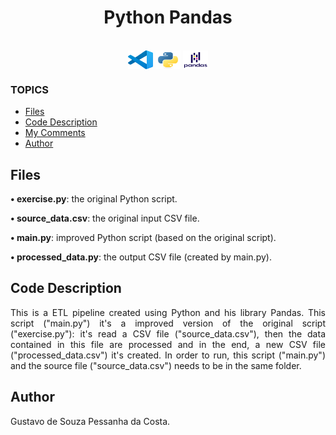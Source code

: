 <h1 align="center"> Python Pandas </h1>
<div dir="auto" align="center">
  <br>
  <a target="_blank" rel="noopener noreferrer nofollow" href="https://raw.githubusercontent.com/devicons/devicon/master/icons/vscode/vscode-original.svg"><img align="center" alt="Gustavo-VSCode" height="30" width="40" src="https://raw.githubusercontent.com/devicons/devicon/master/icons/vscode/vscode-original.svg" style="max-width: 100%;"></a>
  <a target="_blank" rel="noopener noreferrer nofollow" href="https://raw.githubusercontent.com/devicons/devicon/master/icons/python/python-original.svg"><img align="center" alt="Gustavo-Python" height="30" width="40" src="https://raw.githubusercontent.com/devicons/devicon/master/icons/python/python-original.svg" style="max-width: 100%;"></a>
  <a target="_blank" rel="noopener noreferrer nofollow" href="https://raw.githubusercontent.com/devicons/devicon/master/icons/pandas/pandas-original-wordmark.svg"><img align="center" alt="Gustavo-Pandas" height="30" width="40" src="https://raw.githubusercontent.com/devicons/devicon/master/icons/pandas/pandas-original-wordmark.svg" style="max-width: 100%;"></a>
</br>
</div>


### TOPICS
* [Files](#files)
* [Code Description](#code-description)
* [My Comments](#my-comments)
* [Author](#author)


## Files

<p align="justify">
<b>• exercise.py</b>: the original Python script.

<b>• source_data.csv</b>: the original input CSV file.

<b>• main.py</b>: improved Python script (based on the original script).

<b>• processed_data.py</b>: the output CSV file (created by main.py).
</p>


## Code Description

<p align="justify">
This is a ETL pipeline created using Python and his library Pandas. This script ("main.py") it's a improved version of the original script ("exercise.py"):  it's read a CSV file ("source_data.csv"), then the data contained in this file are processed and in the end, a new CSV file ("processed_data.csv") it's created. In order to run, this script ("main.py") and the source file ("source_data.csv") needs to be in the same folder.
</p>

## Author

<p align="justify"> Gustavo de Souza Pessanha da Costa. </p>



